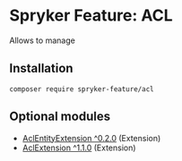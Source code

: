 # Spryker Feature: ACL

Allows to manage

## Installation

```
composer require spryker-feature/acl
```

## Optional modules
- [AclEntityExtension ^0.2.0](https://github.com/spryker/acl-entity-extension) (Extension)
- [AclExtension ^1.1.0](https://github.com/spryker/acl-extension) (Extension)
